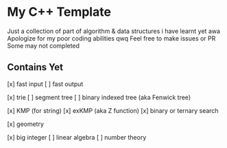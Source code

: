 # My C++ Template

Just a collection of part of algorithm & data structures i have learnt yet awa
Apologize for my poor coding abilities qwq
Feel free to make issues or PR
Some may not completed

## Contains Yet

[x] fast input
[ ] fast output

[x] trie
[ ] segment tree
[ ] binary indexed tree (aka Fenwick tree)

[x] KMP (for string)
[x] exKMP (aka Z function)
[x] binary or ternary search

[x] geometry

[x] big integer
[ ] linear algebra
[ ] number theory
